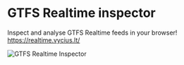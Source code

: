 # GTFS Realtime inspector

Inspect and analyse GTFS Realtime feeds in your browser! https://realtime.vycius.lt/

![GTFS Realtime Inspector](https://user-images.githubusercontent.com/3719141/196124275-54d6a33a-7588-4458-a60e-fb63b5569626.png "GTFS Realtime inspector")
